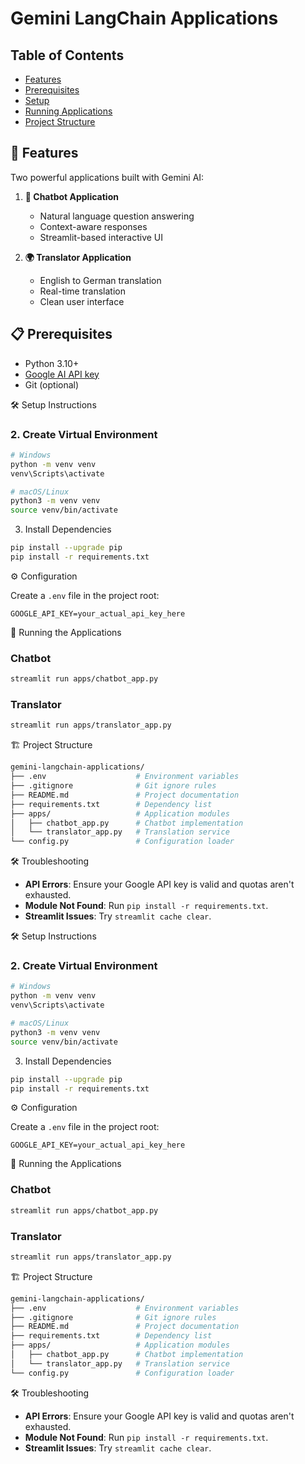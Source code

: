 # Gemini LangChain Applications


## Table of Contents
- [Features](#-features)
- [Prerequisites](#-prerequisites)
- [Setup](#-setup-instructions)
- [Running Applications](#-running-the-applications)
- [Project Structure](#-project-structure)


## 🌟 Features
Two powerful applications built with Gemini AI:

1. **🤖 Chatbot Application**
   - Natural language question answering
   - Context-aware responses
   - Streamlit-based interactive UI

2. **🌍 Translator Application**
   - English to German translation
   - Real-time translation
   - Clean user interface

## 📋 Prerequisites
- Python 3.10+
- [Google AI API key](https://aistudio.google.com/apikey)
- Git (optional)

🛠️ Setup Instructions

### 2. Create Virtual Environment

```bash
# Windows
python -m venv venv
venv\Scripts\activate

# macOS/Linux
python3 -m venv venv
source venv/bin/activate
```

3. Install Dependencies

```bash
pip install --upgrade pip
pip install -r requirements.txt
```

⚙️ Configuration

Create a `.env` file in the project root:

```env
GOOGLE_API_KEY=your_actual_api_key_here
```

🚀 Running the Applications

### Chatbot

```bash
streamlit run apps/chatbot_app.py
```

### Translator

```bash
streamlit run apps/translator_app.py
```

🏗️ Project Structure

```bash
gemini-langchain-applications/
├── .env                    # Environment variables
├── .gitignore              # Git ignore rules
├── README.md               # Project documentation
├── requirements.txt        # Dependency list
├── apps/                   # Application modules
│   ├── chatbot_app.py      # Chatbot implementation
│   └── translator_app.py   # Translation service
└── config.py               # Configuration loader
```

🛠 Troubleshooting

- **API Errors**: Ensure your Google API key is valid and quotas aren't exhausted.
- **Module Not Found**: Run `pip install -r requirements.txt`.
- **Streamlit Issues**: Try `streamlit cache clear`.


🛠️ Setup Instructions

### 2. Create Virtual Environment

```bash
# Windows
python -m venv venv
venv\Scripts\activate

# macOS/Linux
python3 -m venv venv
source venv/bin/activate
```

3. Install Dependencies

```bash
pip install --upgrade pip
pip install -r requirements.txt
```

⚙️ Configuration

Create a `.env` file in the project root:

```env
GOOGLE_API_KEY=your_actual_api_key_here
```

🚀 Running the Applications

### Chatbot

```bash
streamlit run apps/chatbot_app.py
```

### Translator

```bash
streamlit run apps/translator_app.py
```

🏗️ Project Structure

```bash
gemini-langchain-applications/
├── .env                    # Environment variables
├── .gitignore              # Git ignore rules
├── README.md               # Project documentation
├── requirements.txt        # Dependency list
├── apps/                   # Application modules
│   ├── chatbot_app.py      # Chatbot implementation
│   └── translator_app.py   # Translation service
└── config.py               # Configuration loader
```

🛠 Troubleshooting

- **API Errors**: Ensure your Google API key is valid and quotas aren't exhausted.
- **Module Not Found**: Run `pip install -r requirements.txt`.
- **Streamlit Issues**: Try `streamlit cache clear`.
